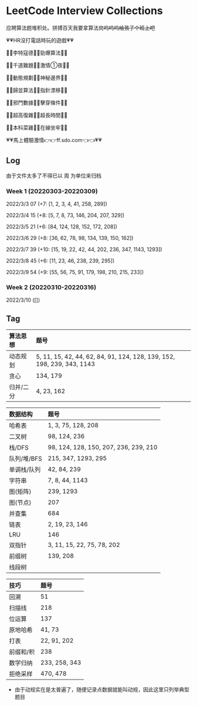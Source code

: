 # LeetCode Interview Collections

应聘算法题堆积处。拼搏百天我要拿算法岗~~呜呜呜给孩子个班上吧~~

💗💗HR沒打電話時玩的遊戲💗💗

🧡💛李特寇德💚💙勁爆算法💜🤎

💛💚千道難題💙💜激情①夜🤎🧡

💚💙動態規劃💜🤎神秘邊界🧡💛

💙💜歸並算法🤎🧡指針漂移💛💚

💜🤎邪門數據🧡💛擊穿條件💚💙

🤎🧡超高復雜💛💚超長時間💙💜

🧡💛本科菜雞💚💙在線坐牢💜🤎

💗💗馬上體驗激情👉👉ff.sdo.com👈👈💗💗

## Log

由于文件太多了不得已以 周 为单位来归档

### Week 1 (20220303-20220309)

2022/3/3 07 (+7: [1, 2, 3, 4, 41, 258, 289])

2022/3/4 15 (+8: [5, 7, 8, 73, 146, 204, 207, 329])

2022/3/5 21 (+6: [84, 124, 128, 152, 172, 208])

2022/3/6 29 (+8: [36, 62, 78, 98, 134, 139, 150, 162])

2022/3/7 39 (+10: [15, 19, 22, 42, 44, 202, 236, 347, 1143, 1293])

2022/3/8 45 (+6: [11, 23, 46, 238, 239, 295])

2022/3/9 54 (+9: [55, 56, 75, 91, 179, 198, 210, 215, 233])

### Week 2 (20220310-20220316)

2022/3/10 ([])

## Tag

| 算法思想 | 题号 |
| :--- | :--- |
| 动态规划 | 5, 11, 15, 42, 44, 62, 84, 91, 124, 128, 139, 152, 198, 239, 343, 1143 |
| 贪心 | 134, 179 |
| 归并/二分 | 4, 23, 162 |

| 数据结构 | 题号 |
| :--- | :--- |
| 哈希表 | 1, 3, 75, 128, 208 |
| 二叉树 | 98, 124, 236 |
| 栈/DFS | 98, 124, 128, 150, 207, 236, 239, 210 |
| 队列/堆/BFS | 215, 347, 1293, 295 |
| 单调栈/队列 | 42, 84, 239 |
| 字符串 | 7, 8, 44, 1143 |
| 图(矩阵) | 239, 1293 |
| 图(节点) | 207 |
| 并查集 | 684 |
| 链表 | 2, 19, 23, 146 |
| LRU | 146 |
| 双指针 | 3, 11, 15, 22, 75, 78, 202 |
| 前缀树 | 139, 208 |
| 线段树 |  |


| 技巧 | 题号 |
| :--- | :--- |
| 回溯 | 51 |
| 扫描线 | 218 |
| 位运算 | 137 |
| 原地哈希 | 41, 73 |
| 打表 | 22, 91, 202 |
| 前缀和/积 | 238 |
| 数学归纳 | 233, 258, 343 |
| 拒绝采样 | 470, 478 |

* 由于动规实在是太普遍了，随便记录点数据就能叫动规，因此这里只列举典型题目
